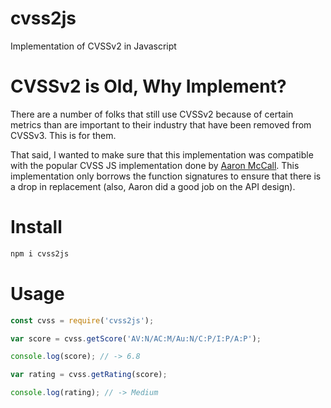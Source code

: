 # cvss2js
Implementation of CVSSv2 in Javascript

# CVSSv2 is Old, Why Implement?
There are a number of folks that still use CVSSv2 because of certain metrics
than are important to their industry that have been removed from CVSSv3. This
is for them.

That said, I wanted to make sure that this implementation was compatible with
the popular CVSS JS implementation done by [Aaron
McCall](https://github.com/aaronmccall). This implementation only borrows the
function signatures to ensure that there is a drop in replacement (also, Aaron
did a good job on the API design).

# Install
```js
npm i cvss2js
```

# Usage
```js
const cvss = require('cvss2js');

var score = cvss.getScore('AV:N/AC:M/Au:N/C:P/I:P/A:P');

console.log(score); // -> 6.8

var rating = cvss.getRating(score);

console.log(rating); // -> Medium
```



